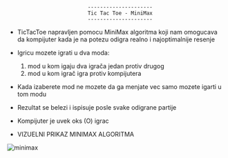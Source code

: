 							  ---------------------
							  Tic Tac Toe - MiniMax
							  ---------------------

- TicTacToe napravljen pomocu MiniMax algoritma koji nam omogucava da kompijuter 
kada je na potezu odigra realno i najoptimalnije resenje

- Igricu mozete igrati u dva moda:
   1. mod u kom igaju dva igrača jedan protiv drugog
   2. mod u kom igrač igra protiv kompijutera

- Kada izaberete mod ne mozete da ga menjate vec samo mozete igarti u tom modu

- Rezultat se belezi i ispisuje posle svake odigrane partije

- Kompijuter je uvek oks (O) igrac

- VIZUELNI PRIKAZ MINIMAX ALGORITMA

![minimax](https://user-images.githubusercontent.com/88882867/135732007-e91aaa09-02ea-4761-8fd8-eb81c12fa77b.png)
